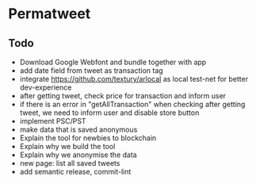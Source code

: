 # Permatweet

## Todo

- Download Google Webfont and bundle together with app
- add date field from tweet as transaction tag
- integrate https://github.com/textury/arlocal as  local test-net for better dev-experience
- after getting tweet, check price for transaction and inform user
- if there is an error in "getAllTransaction" when checking after getting tweet, we need to inform user and disable store button
- implement PSC/PST
- make data that is saved anonymous
- Explain the tool for newbies to blockchain
- Explain why we build the tool
- Explain why we anonymise the data
- new page: list all saved tweets
- add semantic release, commit-lint
